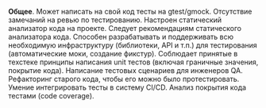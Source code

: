 **Общее**.
Может написать на свой код тесты на gtest/gmock.
Отсутствие замечаний на ревью по тестированию. Настроен статический анализатор кода на проекте. Следует рекомендациям статического анализатора кода. Способен разрабатывать и поддерживать всю необходимую инфраструктуру (библиотеки, API и т.п.) для тестирования (автоматические моки, создание фикстур). Соблюдает принятые в техстеке принципы написания unit тестов (включая граничные значения, покрытие кода). Написание тестовых сценариев для инженеров QA.
Рефакторинг старого кода, чтобы его можно было протестировать. Умение интегрировать тесты в систему CI/CD. Анализ покрытия кода тестами (code coverage).